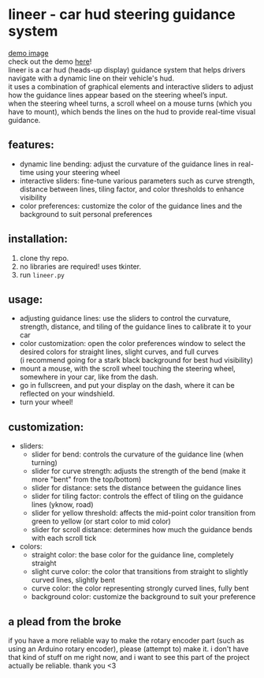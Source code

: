 # lineer - car hud steering guidance system
[demo image](https://raw.githubusercontent.com/sirbread/lineer/refs/heads/master/img.jpg) <br>
check out the demo [here](https://www.youtube.com/watch?v=UqEKbWCKcXU)! <br>
lineer is a car hud (heads-up display) guidance system that helps drivers navigate with a dynamic  line on their vehicle's hud. <br>
it uses a combination of graphical elements and interactive sliders to adjust how the guidance lines appear based on the steering wheel’s input.<br> 
when the steering wheel turns, a scroll wheel on a mouse turns (which you have to mount), which bends the lines on the hud to provide real-time visual guidance.

## features:
- dynamic line bending: adjust the curvature of the guidance lines in real-time using your steering wheel 
- interactive sliders: fine-tune various parameters such as curve strength, distance between lines, tiling factor, and color thresholds to enhance visibility
- color preferences: customize the color of the guidance lines and the background to suit personal preferences

## installation:
1. clone thy repo.
2. no libraries are required! uses tkinter.  
3. run `lineer.py` 

## usage:
- adjusting guidance lines: use the sliders to control the curvature, strength, distance, and tiling of the guidance lines to calibrate it to your car
- color customization: open the color preferences window to select the desired colors for straight lines, slight curves, and full curves <br>
  (i recommend going for a stark black background for best hud visibility)
- mount a mouse, with the scroll wheel touching the steering wheel, somewhere in your car, like from the dash. 
- go in fullscreen, and put your display on the dash, where it can be reflected on your windshield.
- turn your wheel!

## customization:
- sliders:  
  - slider for bend: controls the curvature of the guidance line (when turning)
  - slider for curve strength: adjusts the strength of the bend  (make it more "bent" from the top/bottom)
  - slider for distance: sets the distance between the guidance lines  
  - slider for tiling factor: controls the effect of tiling on the guidance lines (yknow, road)
  - slider for yellow threshold: affects the mid-point color transition from green to yellow (or start color to mid color)
  - slider for scroll distance: determines how much the guidance bends with each scroll tick
- colors:  
  - straight color: the base color for the guidance line, completely straight  
  - slight curve color: the color that transitions from straight to slightly curved lines, slightly bent
  - curve color: the color representing strongly curved lines, fully bent
  - background color: customize the background to suit your preference

## a plead from the broke
if you have a more reliable way to make the rotary encoder part (such as using an Arduino rotary encoder), please (attempt to) make it. i don't have that kind of stuff on me right now, and i want to see this part of the project actually be reliable. thank you <3  
